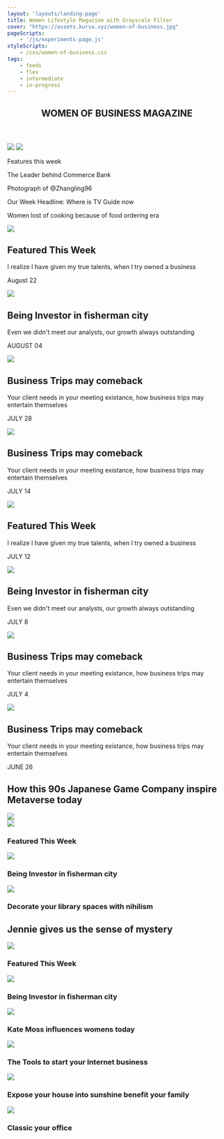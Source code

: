```yaml
---
layout: 'layouts/landing-page'
title: Women Lifestyle Magazine with Grayscale Filter
cover: "https://assets.kurva.xyz/women-of-business.jpg"
pageScripts:
    - '/js/experiments-page.js'
styleScripts:
    - /css/women-of-business.css
tags: 
    - feeds
    - flex
    - intermediate
    - in-progress
---
```


<div id="wof-page">
    <header id="wof-header">
        <h2 id="wof-headline">WOMEN OF BUSINESS MAGAZINE</h2>
    </header>
    <div id="wof-cover">
        <img id="wof-first-woman" src="https://d2w9rnfcy7mm78.cloudfront.net/7305299/original_f4cfa133cdaa5b3821c3858d62427bcf.jpg?1589625299?bc=0" />
        <img id="wof-first-woman" src="https://64.media.tumblr.com/40c6c0f6ae7afa8b7a8a75d057b82b8a/9037d8163519cb63-c0/s500x750/5ac9b5598125430f3fe8d1c80f87df542c992470.png" />
    </div>
    <div class="cluster" id="wof-storyline">
        <p id="wof-storyline-label">Features this week</p>
        <p>The Leader behind Commerce Bank</p>
        <p>Photograph of @Zhangling96</p>
        <p>Our Week Headline: Where is TV Guide now</p>
        <p>Women lost of cooking because of food ordering era</p>
    </div>
    <div id="wof-lines" class="edges">
        <div id="wof-row-1">
        <div id="wof-line-1" class="wof-stack">
            <img id="wof-line-img-filter" src="https://64.media.tumblr.com/70f3c8e80a0b15eddb52655ed72472a6/6b8a9821eef7d01e-26/s500x750/1c079a5bb6f7ebbc26a40f2709317c373cf08047.png" />
            <h2>Featured This Week</h2>
            <p>I realize I have given my true talents, when I try owned a business</p>
            <p>August 22</p>
        </div>
        <div id="wof-line-2" class="wof-stack">
            <img id="wof-line-img-filter" src="https://64.media.tumblr.com/52b8cbbc57431580696834a1536f3621/d2a3074fec3fd144-10/s1280x1920/89717112156d29e8ea413e899527d083da8d1df4.jpg">
            <h2>Being Investor in fisherman city</h2>
            <p>Even we didn't meet our analysts, our growth always outstanding</p>
            <p>AUGUST 04</p>
        </div>
        <div id="wof-line-3" class="wof-stack">
            <img id="wof-line-img-filter" src="https://d2w9rnfcy7mm78.cloudfront.net/15900910/original_d67158ce8b1094c7f3ff01d315c85e21.jpg?1649075967?bc=0">
            <h2>Business Trips may comeback</h2>
            <p>Your client needs in your meeting existance, how business trips may entertain themselves</p>
            <p>JULY 28</p>
        </div>
        </div>
        <div id="wof-row-2">
        <div id="wof-line-4" class="wof-stack">
            <img id="wof-line-img-filter" src="https://d2w9rnfcy7mm78.cloudfront.net/6944930/original_90cfeaec4e66b1d62c77a442391a4efa.jpg?1587401481?bc=0">
            <h2>Business Trips may comeback</h2>
            <p>Your client needs in your meeting existance, how business trips may entertain themselves</p>
            <p>JULY 14</p>
        </div>
         <div id="wof-line-5" class="wof-stack">
            <img id="wof-line-img-filter" src="https://d2w9rnfcy7mm78.cloudfront.net/6944930/original_90cfeaec4e66b1d62c77a442391a4efa.jpg?1587401481?bc=0" />
            <h2>Featured This Week</h2>
            <p>I realize I have given my true talents, when I try owned a business</p>
            <p>JULY 12</p>
        </div>
        <div id="wof-line-6" class="wof-stack">
            <img id="wof-line-img-filter" src="https://64.media.tumblr.com/52b8cbbc57431580696834a1536f3621/d2a3074fec3fd144-10/s1280x1920/89717112156d29e8ea413e899527d083da8d1df4.jpg">
            <h2>Being Investor in fisherman city</h2>
            <p>Even we didn't meet our analysts, our growth always outstanding</p>
            <p>JULY 8</p>
        </div>
        </div>
        <div id="wof-row-3">
        <div id="wof-line-7" class="wof-stack">
            <img id="wof-line-img-filter" src="https://d2w9rnfcy7mm78.cloudfront.net/15900910/original_d67158ce8b1094c7f3ff01d315c85e21.jpg?1649075967?bc=0">
            <h2>Business Trips may comeback</h2>
            <p>Your client needs in your meeting existance, how business trips may entertain themselves</p>
            <p>JULY 4</p>
        </div>
        <div id="wof-line-8" class="wof-stack">
            <img id="wof-line-img-filter" src="https://d2w9rnfcy7mm78.cloudfront.net/6944930/original_90cfeaec4e66b1d62c77a442391a4efa.jpg?1587401481?bc=0">
            <h2>Business Trips may comeback</h2>
            <p>Your client needs in your meeting existance, how business trips may entertain themselves</p>
            <p>JUNE 26</p>
        </div>
        </div>
    </div>
    <div id="wof-ads">
        <h2>How this 90s Japanese Game Company inspire Metaverse today</h2>
        <img src="/images/feeds/sega-metaverse.jpg">
    </div>
        <div id="wof-grids">
        <div id="wof-item-1" class="wof-item">
            <img id="wof-line-img" src="https://64.media.tumblr.com/56ff9260b7bd043745246705ddcacb61/03d6a3bf2a3b624d-48/s1280x1920/bf873a5d583481ca52a89d5174cdc653236e5fd8.png" />
            <h3>Featured This Week</h3>
        </div>
        <div id="wof-item-2" class="wof-item">
            <img id="wof-line-img-filter" src="https://64.media.tumblr.com/2c949e945e1f075fe1b0e47e8cf2aa39/b52221fad8f8f38f-25/s1280x1920/343a137b4967ab25ecb49f1733680bee41b0e7b9.png">
            <h3>Being Investor in fisherman city</h3>
        </div>
        <div id="wof-item-3" class="wof-item">
            <img id="wof-line-img-filter" src="https://64.media.tumblr.com/25d38799ea897d189932adbb48cffd4e/5aada22a09f7d1f8-6b/s500x750/2a680c55ef7133674afe7aa68854cc7c738b5a7b.png">
            <h3>Decorate your library spaces with nihilism</h3>
        </div>
        <div id="wof-item-4" class="wof-item">
            <div id="wof-item-bg">
            <!-- <img id="wof-line-img-filter" src="https://d2w9rnfcy7mm78.cloudfront.net/6944930/original_90cfeaec4e66b1d62c77a442391a4efa.jpg?1587401481?bc=0"> -->
            <div class="wof-item-foot">
            <h2>Jennie gives us the sense of mystery</h2>
            </div>
            </div>
        </div>
         <div id="wof-item-5" class="wof-item">
            <img id="wof-line-img-filter" src="https://64.media.tumblr.com/a809404229d8a4df15f1fed16ec78fe5/3d5390d72812f96d-28/s500x750/a4e8d0f3f01bd0bf04707fc62e728b675ce5b9ab.png" />
            <h3>Featured This Week</h3>
        </div>
        <div id="wof-item-6" class="wof-item">
            <img id="wof-line-img-filter" src="https://64.media.tumblr.com/52b8cbbc57431580696834a1536f3621/d2a3074fec3fd144-10/s1280x1920/89717112156d29e8ea413e899527d083da8d1df4.jpg" />
            <h3>Being Investor in fisherman city</h3>
        </div>
        <div id="wof-item-7" class="wof-item">
            <img id="wof-line-img-filter" src="https://64.media.tumblr.com/db94f61edb1af3d34b51591b3dbe2c8c/49c419b8e7d8fa8f-bb/s640x960/67be2ff09314ed0e8d9bfced1f507e197b19439b.jpg" />
            <h3>Kate Moss influences womens today</h3>
        </div>
        <div id="wof-item-8" class="wof-item">
            <img id="wof-line-img-filter" src="https://64.media.tumblr.com/217c471e80254c87f7448d673408faf6/20f351be0e256fcb-ab/s640x960/c26fffdb36bbbd354746a986e01c5b70854a7447.jpg" />
            <h3>The Tools to start your Internet business</h3>
        </div>
        <div id="wof-item-9" class="wof-item">
            <img  id="wof-line-img-filter" src="https://64.media.tumblr.com/f07a27b9d8a25428a5e47c0124076575/f8ea7061a6459fe4-29/s500x750/6875267704dd296562036c8a3376a1644e7a96a5.png" />
            <h3>Expose your house into sunshine benefit your family</h3>
        </div>
        <div id="wof-item-10" class="wof-item">
            <img  id="wof-line-img-filter" src="https://64.media.tumblr.com/3f8480b4e1da1505d848f23198a12e61/4df5b9df19eddc55-ce/s1280x1920/0850585f9d4b43387d9556d290d6539ef411270e.png" />
            <h3>Classic your office</h3>
        </div>
    </div>
</div>